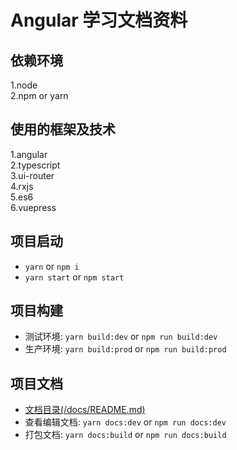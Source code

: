 # Angular 学习文档资料

## 依赖环境

1.node  
2.npm or yarn

## 使用的框架及技术

1.angular  
2.typescript  
3.ui-router  
4.rxjs  
5.es6  
6.vuepress

## 项目启动

- `yarn` or `npm i`
- `yarn start` or `npm start`

## 项目构建

- 测试环境: `yarn build:dev` or `npm run build:dev`
- 生产环境: `yarn build:prod` or `npm run build:prod`

## 项目文档

- [文档目录(/docs/README.md)](/docs/README)
- 查看编辑文档: `yarn docs:dev` or `npm run docs:dev`
- 打包文档: `yarn docs:build` or `npm run docs:build`
